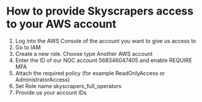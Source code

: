 # How to provide Skyscrapers access to your AWS account

1. Log into the AWS Console of the account you want to give us access to
2. Go to IAM
3. Create a new role. Choose type Another AWS account
4. Enter the ID of our NOC account 568346047405 and enable REQUIRE MFA
5. Attach the required policy (for example ReadOnlyAccess or AdministratorAccess)
6. Set Role name skyscrapers_full_operators
7. Provide us your account IDs
